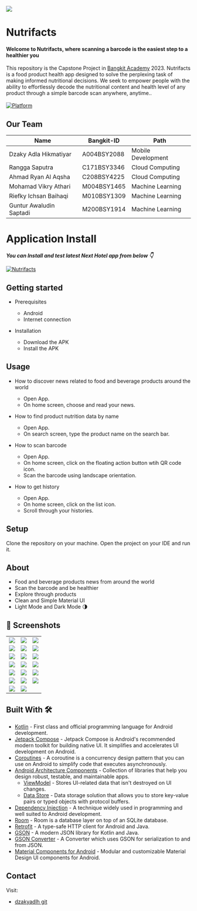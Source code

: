 ![](media/logo.png)

# **Nutrifacts** 

#### Welcome to Nutrifacts, where scanning a barcode is the easiest step to a healthier you

This repository is the Capstone Project in [Bangkit Academy](https://grow.google/intl/id_id/bangkit/) 2023. 
Nutrifacts is a food product health app designed to solve the perplexing task of making informed nutritional decisions. We seek to empower people with the ability to effortlessly decode the nutritional content and health level of any product through a simple barcode scan anywhere, anytime..<br><br>
 [![Platform](https://img.shields.io/badge/platform-Android-green.svg)](http://developer.android.com/index.html)<br>

## Our Team
| Name                            | Bangkit-ID    | Path               |
| -------------                   | ------------- | -------------      |
| Dzaky Adla Hikmatiyar           | A004BSY2088   | Mobile Development |
| Rangga Saputra                  | C171BSY3346   | Cloud Computing    |
| Ahmad Ryan Al Aqsha             | C208BSY4225   | Cloud Computing    |
| Mohamad Vikry Athari            | M004BSY1465   | Machine Learning   |
| Riefky Ichsan Baihaqi           | M010BSY1309   | Machine Learning   |
| Guntur Awaludin Saptadi         | M200BSY1914   | Machine Learning   |

# Application Install

***You can Install and test latest Next Hotel app from below 👇***

[![Nutrifacts](https://img.shields.io/badge/Nutrifacts✅-APK-red.svg?style=for-the-badge&logo=android)](https://github.com/dzakyadlh/nutrifacts/releases/download/v1.0.0/app-debug.apk)


## Getting started
- Prerequisites
  - Android
  - Internet connection

- Installation
  - Download the APK
  - Install the APK

## Usage
- How to discover news related to food and beverage products around the world
  - Open App.
  - On home screen, choose and read your news.

- How to find product nutrition data by name
  - Open App.
  - On search screen, type the product name on the search bar.

- How to scan barcode
  - Open App.
  - On home screen, click on the floating action button wtih QR code icon.
  - Scan the barcode using landscape orientation.

- How to get history
  - Open App.
  - On home screen, click on the list icon.
  - Scroll through your histories.

## Setup
Clone the repository on your machine. Open the project on your IDE and run it.

## About
- Food and beverage products news from around the world
- Scan the barcode and be healthier
- Explore through products
- Clean and Simple Material UI
- Light Mode and Dark Mode 🌗

## 📸 Screenshots
||||
|:----------------------------------------:|:-----------------------------------------:|:-----------------------------------------: |
| ![](media/lightmode_landing.png) | ![](media/lightmode_login.png) | ![](media/lightmode_signup.png) 
| ![](media/lightmode_home.png) | ![](media/lightmode_search.png) | ![](media/lightmode_history.png)
| ![](media/lightmode_scanner.png) | ![](media/lightmode_detail.png) | ![](media/lightmode_profile.png) 
| ![](media/lightmode_account.png) | ![](media/darkmode_landing.png) | ![](media/darkmode_login.png) 
| ![](media/darkmode_signup.png) | ![](media/darkmode_home.png) | ![](media/darkmode_search.png)
| ![](media/darkmode_history.png) | ![](media/darkmode_scanner.png) | ![](media/darkmode_detail.png) 
| ![](media/darkmode_profile.png) | ![](media/darkmode_account.png)

## Built With 🛠
- [Kotlin](https://kotlinlang.org/) - First class and official programming language for Android development.
- [Jetpack Compose](https://developer.android.com/jetpack/compose) - Jetpack Compose is Android's recommended modern toolkit for building native UI. It simplifies and accelerates UI development on Android.
- [Coroutines](https://kotlinlang.org/docs/reference/coroutines-overview.html) - A coroutine is a concurrency design pattern that you can use on Android to simplify code that executes asynchronously.
- [Android Architecture Components](https://developer.android.com/topic/libraries/architecture) - Collection of libraries that help you design robust, testable, and maintainable apps.
    - [ViewModel](https://developer.android.com/topic/libraries/architecture/viewmodel) - Stores UI-related data that isn't destroyed on UI changes.
    - [Data Store](https://developer.android.com/topic/libraries/architecture/datastore) - Data storage solution that allows you to store key-value pairs or typed objects with protocol buffers.
- [Dependency Injection](https://developer.android.com/training/dependency-injection) - A technique widely used in programming and well suited to Android development.
- [Room](https://developer.android.com/jetpack/androidx/releases/room) - Room is a database layer on top of an SQLite database.
- [Retrofit](https://square.github.io/retrofit/) - A type-safe HTTP client for Android and Java.
- [GSON](https://github.com/google/gson) - A modern JSON library for Kotlin and Java.
- [GSON Converter](https://github.com/square/retrofit/tree/master/retrofit-converters/gson) - A Converter which uses GSON for serialization to and from JSON.
- [Material Components for Android](https://github.com/material-components/material-components-android) - Modular and customizable Material Design UI components for Android.

## Contact
Visit:
- [dzakyadlh git](https://github.com/dzakyadlh)
